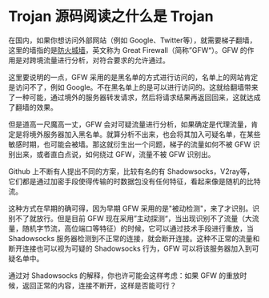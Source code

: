 
# Trojan 源码阅读之什么是 Trojan

在国内，如果你想访问外部网站（例如 Google、Twitter等），就需要梯子翻墙，这里的墙指的是[防火城墙](https://zh.wikipedia.org/wiki/%E9%98%B2%E7%81%AB%E9%95%BF%E5%9F%8E)，英文称为 Great Firewall（简称”GFW“）。GFW 的作用是对跨境流量进行分析，对符合要求的允许通过。


这里要说明的一点，GFW 采用的是黑名单的方式进行访问的，名单上的网站肯定是访问不了，例如 Google。不在黑名单上的是可以进行访问的。这就给翻墙带来了一种可能，通过境外的服务器转发请求，然后将请求结果再返回回来，这就达成了翻墙的效果。

但是道高一尺魔高一丈，GFW 会对可疑流量进行分析，如果确定是代理流量，肯定是将境外服务器加入黑名单。就算分析不出来，也会将其加入可疑名单，在某些敏感时期，也可能会被墙。那这就衍生出一个问题，梯子的流量如何不被 GFW 识别出来，或者直白点说，如何绕过 GFW，流量不被 GFW 识别出。

Github 上不断有人提出不同的方案，比较有名的有 Shadowsocks，V2ray等，它们都是通过加密手段使得传输的时数据包没有任何特征，看起来像是随机的比特流。

这种方式在早期的确可得，因为早期 GFW 采用的是"被动检测"，来了才识别。识别不了就放行。但是目前 GFW 现在采用”主动探测“，当出现识别不了流量（大流量，随机字节流，高位端口等特征）的时候，它可以通过技术手段进行重放，当 Shadowsocks 服务器检测到不正常的连接，就会断开连接。这种不正常的流量和断开连接也可以视为可疑的 Shadowsocks 行为，GFW 可以将该服务器加入到可疑名单中。

通过对 Shadowsocks 的解释，你也许可能会这样考虑：如果 GFW 的重放时候，返回正常的内容，连接不断开，这样是否能可行？ 



